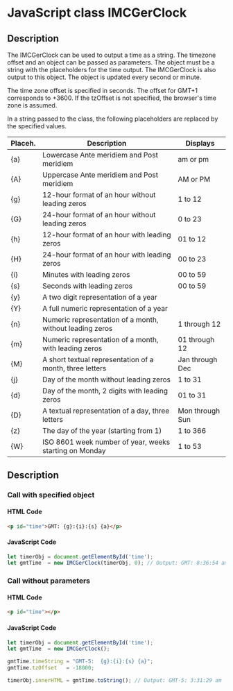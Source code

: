 # JavaScript class IMCGerClock

## Description
The IMCGerClock can be used to output a time as a string. The timezone offset and an object can be passed as parameters. The object must be a string with the placeholders for the time output. The IMCGerClock is also output to this object. The object is updated every second or minute.

The time zone offset is specified in seconds. The offset for GMT+1 corresponds to +3600. If the tzOffset is not specified, the browser's time zone is assumed.

In a string passed to the class, the following placeholders are replaced by the specified values.

|Placeh.| Description												| Displays 		  |
| ----- | --------------------------------------------------------- | --------------- |
| \{a\}	| Lowercase Ante meridiem and Post meridiem					| am or pm		  |
| \{A\}	| Uppercase Ante meridiem and Post meridiem					| AM or PM		  |
| \{g\}	| 12-hour format of an hour without leading zeros			| 1 to 12		  |
| \{G\}	| 24-hour format of an hour without leading zeros			| 0 to 23		  |
| \{h\}	| 12-hour format of an hour with leading zeros				| 01 to 12		  |
| \{H\}	| 24-hour format of an hour with leading zeros				| 00 to 23		  |
| \{i\}	| Minutes with leading zeros								| 00 to 59		  |
| \{s\}	| Seconds with leading zeros								| 00 to 59		  |
| \{y\}	| A two digit representation of a year						|				  |
| \{Y\}	| A full numeric representation of a year					|				  |
| \{n\}	| Numeric representation of a month, without leading zeros	| 1 through 12	  |
| \{m\}	| Numeric representation of a month, with leading zeros		| 01 through 12	  |
| \{M\}	| A short textual representation of a month, three letters	| Jan through Dec |
| \{j\}	| Day of the month without leading zeros					| 1 to 31		  |
| \{d\}	| Day of the month, 2 digits with leading zeros				| 01 to 31		  |
| \{D\}	| A textual representation of a day, three letters			| Mon through Sun |
| \{z\}	| The day of the year (starting from 1)						| 1 to 366		  |
| \{W\}	| ISO 8601 week number of year, weeks starting on Monday	| 1 to 53		  |


## Description
### Call with specified object
#### HTML Code
```html
<p id="time">GMT: {g}:{i}:{s} {a}</p>
```

#### JavaScript Code
```javascript
let timerObj = document.getElementById('time');
let gmtTime  = new IMCGerClock(timerObj, 0); // Output: GMT: 8:36:54 am
```
### Call without parameters
#### HTML Code
```html
<p id="time"></p>
```

#### JavaScript Code
```javascript
let timerObj = document.getElementById('time');
let gmtTime  = new IMCGerClock();

gmtTime.timeString = "GMT-5:  {g}:{i}:{s} {a}";
gmtTime.tzOffset   = -18000;

timerObj.innerHTML = gmtTime.toString(); // Output: GMT-5: 3:31:29 am
```

